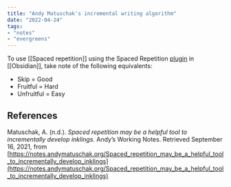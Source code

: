 ```yaml
---
title: "Andy Matuschak's incremental writing algorithm"
date: "2022-04-24"
tags:
- "notes"
- "evergreens"
---
```


To use [[Spaced repetition]] using the Spaced Repetition [plugin](https://github.com/st3v3nmw/obsidian-spaced-repetition) in [[Obsidian]], take note of the following equivalents:

- Skip = Good
- Fruitful = Hard
- Unfruitful = Easy

## References

Matuschak, A. (n.d.). _Spaced repetition may be a helpful tool to incrementally develop inklings_. Andyʼs Working Notes. Retrieved September 16, 2021, from [https://notes.andymatuschak.org/Spaced_repetition_may_be_a_helpful_tool_to_incrementally_develop_inklings](https://notes.andymatuschak.org/Spaced_repetition_may_be_a_helpful_tool_to_incrementally_develop_inklings)